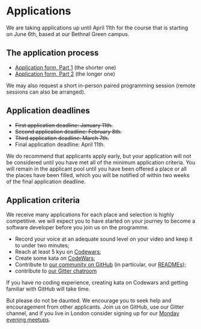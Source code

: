 # Applications

We are taking applications up until April 11th for the course that is starting on June 6th, based at our Bethnal Green campus.

## The application process

+ [Application form, Part 1](apply1.html) (the shorter one)
+ [Application form, Part 2](apply2.html) (the longer one)

We may also request a short in-person paired programming session (remote sessions can also be arranged).

## Application deadlines

+ ~~First application deadline: January 11th.~~
+ ~~Second application deadline: February 8th.~~
+ ~~Third application deadline: March 7th.~~
+ Final application deadline: April 11th.

We do recommend that applicants apply early, but your application will not be considered until you have met all of the minimum application criteria. You will remain in the applicant pool until you have been offered a place or all the places have been filled, which you will be notified of within two weeks of the final application deadline.

## Application criteria

We receive many applications for each place and selection is highly competitive. we will expect you to have started on your journey to become a software developer before you join us on the programme.

+ Record your voice at an adequate sound level on your video and keep it to under two minutes;
+ Reach at least 5 kyu on [Codewars](http://www.codewars.com/?language=javascript);
+ Create some kata on [CodeWars](http://www.codewars.com/kata/new);
+ Contribute to [our community on GitHub](https://github.com/codingforeveryone)
(in particular, our [READMEs](https://github.com/codingforeveryone/READMEs));
+ contribute to [our Gitter chatroom](https://gitter.im/codingforeveryone)

If you have no coding experience, creating kata on Codewars and getting familiar with GitHub will take time.

But please do not be daunted. We encourage you to seek help and encouragement from other applicants. Join us on GitHub, use our Gitter channel, and if you live in London consider signing up for our [Monday evening meetups](http://www.meetup.com/founderscoders/).
